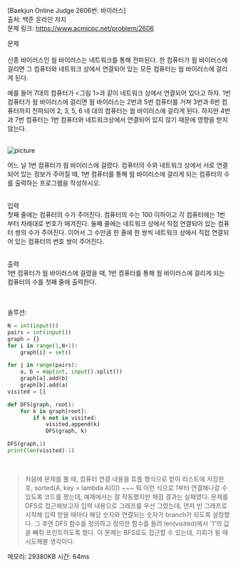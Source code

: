 [Baekjun Online Judge 2606번: 바이러스] </br>
출처: 백준 온라인 저지</br>
문제 링크: <https://www.acmicpc.net/problem/2606> </br>



문제 </br>
</br>신종 바이러스인 웜 바이러스는 네트워크를 통해 전파된다. 한 컴퓨터가 웜 바이러스에 걸리면 그 컴퓨터와 네트워크 상에서 연결되어 있는 모든 컴퓨터는 웜 바이러스에 걸리게 된다.

예를 들어 7대의 컴퓨터가 <그림 1>과 같이 네트워크 상에서 연결되어 있다고 하자. 1번 컴퓨터가 웜 바이러스에 걸리면 웜 바이러스는 2번과 5번 컴퓨터를 거쳐 3번과 6번 컴퓨터까지 전파되어 2, 3, 5, 6 네 대의 컴퓨터는 웜 바이러스에 걸리게 된다. 하지만 4번과 7번 컴퓨터는 1번 컴퓨터와 네트워크상에서 연결되어 있지 않기 때문에 영향을 받지 않는다.</br>
</br>

![picture](https://onlinejudgeimages.s3-ap-northeast-1.amazonaws.com/upload/images/zmMEZZ8ioN6rhCdHmcIT4a7.png)


어느 날 1번 컴퓨터가 웜 바이러스에 걸렸다. 컴퓨터의 수와 네트워크 상에서 서로 연결되어 있는 정보가 주어질 때, 1번 컴퓨터를 통해 웜 바이러스에 걸리게 되는 컴퓨터의 수를 출력하는 프로그램을 작성하시오.

</br>
입력</br>
첫째 줄에는 컴퓨터의 수가 주어진다. 컴퓨터의 수는 100 이하이고 각 컴퓨터에는 1번 부터 차례대로 번호가 매겨진다. 둘째 줄에는 네트워크 상에서 직접 연결되어 있는 컴퓨터 쌍의 수가 주어진다. 이어서 그 수만큼 한 줄에 한 쌍씩 네트워크 상에서 직접 연결되어 있는 컴퓨터의 번호 쌍이 주어진다. </br>

</br>출력</br>
1번 컴퓨터가 웜 바이러스에 걸렸을 때, 1번 컴퓨터를 통해 웜 바이러스에 걸리게 되는 컴퓨터의 수를 첫째 줄에 출력한다.</br>

</br>
</br>
솔루션:</br>

```python
N = int(input())
pairs = int(input())
graph = {}
for i in range(1,N+1):
    graph[i] = set()

for j in range(pairs):
    a, b = map(int, input().split())
    graph[a].add(b)
    graph[b].add(a)
visited = []

def DFS(graph, root):
    for k in graph[root]:
        if k not in visited:
            visited.append(k)
            DFS(graph, k)

DFS(graph,1)
print(len(visited)-1)
```
</br> 

> 처음에 문제를 풀 때, 컴퓨터 연결 내용을 튜플 형식으로 받아 리스트에 저장한 후, sorted(A, key = lambda A[0]) ~~~ 뭐 이런 식으로 1부터 연결해나갈 수  
  있도록 코드를 짰는데, 예제에서는 잘 작동했지만 채점 결과는 실패였다. 문제를 DFS로 접근해보고자 입력 내용으로 그래프를 우선 그렸는데, 먼저 빈 그래프로 시작해
  입력 받을 때마다 해당 숫자와 연결되는 숫자가 branch가 되도록 설정했다. 그 후엔 DFS 함수를 정의하고 정의한 함수를 돌려 len(visited)에서 '1'의 값을 빼줘
  프린트하도록 했다. 이 문제는 BFS로도 접근할 수 있는데, 기회가 될 때 시도해볼 생각이다. 

메모리: 29380KB
시간: 64ms
